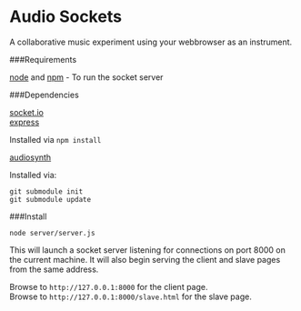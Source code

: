 Audio Sockets
===============

A collaborative music experiment using your webbrowser as an instrument.

###Requirements

[node](http://nodejs.org/) and [npm](https://www.npmjs.org/) - To run the socket server  

###Dependencies

[socket.io](http://socket.io/)  
[express](http://expressjs.com/)  

Installed via `npm install`

[audiosynth](https://github.com/keithwhor/audiosynth/)

Installed via:

`git submodule init`  
`git submodule update`

###Install

`node server/server.js`

This will launch a socket server listening for connections on port 8000 on the current machine. It will also begin serving the client and slave pages from the same address.

Browse to `http://127.0.0.1:8000` for the client page.  
Browse to `http://127.0.0.1:8000/slave.html` for the slave page.  
